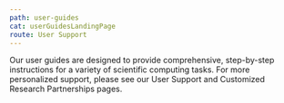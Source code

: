```yaml
---
path: user-guides
cat: userGuidesLandingPage
route: User Support
---
```


Our user guides are designed to provide comprehensive, step-by-step instructions for a variety of scientific computing tasks. For more personalized support, please see our User Support and Customized Research Partnerships pages.
